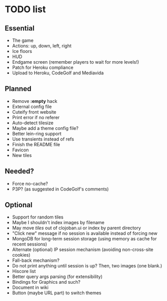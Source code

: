 # TODO list

## Essential

 - The game
  - Actions: up, down, left, right
  - Ice floors
 - HUD
 - Endgame screen (remember players to wait for more levels!)
 - Patch for Heroku compliance
 - Upload to Heroku, CodeGolf and Mediavida

## Planned

 - Remove **:empty** hack
 - External config file
 - Cuteify front website
 - Print error if no referer
 - Auto-detect tilesize
  - Maybe add a theme config file?
 - Better lein-ring support
 - Use transients instead of refs
 - Finish the README file
 - Favicon
 - New tiles
 
## Needed?

 - Force no-cache?
 - P3P? (as suggested in CodeGolf's comments)
 
## Optional

 - Support for random tiles
  - Maybe I shouldn't index images by filename
  - May move *tiles* out of clojoban.ui or index by parent directory
 - "Click new" message if no session is available instead of forcing new
 - MongoDB for long-term session storage (using memory as cache for recent sessions)
 - Alternate (optional) IP session mechanism (avoiding non-cross-site cookies)
  - Fall-back mechanism?
  - Do not print anything until session is up? Then, two images (one blank.)
 - Hiscore list
 - Better query args parsing (for extensibility)
 - Bindings for Graphics and such?
 - Document in wiki
 - Button (maybe URL part) to switch themes